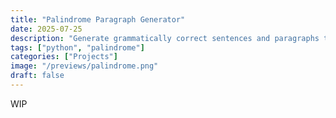 ```yaml
---
title: "Palindrome Paragraph Generator"
date: 2025-07-25
description: "Generate grammatically correct sentences and paragraphs that are palindromes"
tags: ["python", "palindrome"]
categories: ["Projects"]
image: "/previews/palindrome.png"
draft: false
---
```


WIP